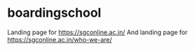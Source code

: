 # boardingschool

Landing page for https://sgconline.ac.in/
And landing page for https://sgconline.ac.in/who-we-are/
